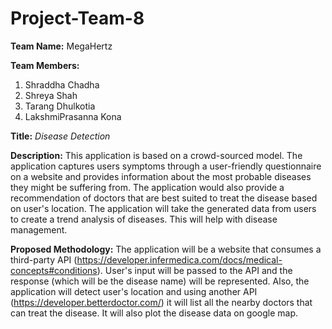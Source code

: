 # Project-Team-8
**Team Name:** MegaHertz

**Team Members:**
1)	Shraddha Chadha
2)	Shreya Shah
3)	Tarang Dhulkotia
4)	LakshmiPrasanna Kona

**Title:** *Disease Detection*

**Description:** This application is based on a crowd-sourced model. The application captures users symptoms through a user-friendly questionnaire on a website and provides information about the most probable diseases they might be suffering from. The application would also provide a recommendation of doctors that are best suited to treat the disease based on user's location. The application will take the generated data from users to create a trend analysis of diseases.
This will help with disease management.

**Proposed Methodology:**  The application will be a website that consumes a third-party API (https://developer.infermedica.com/docs/medical-concepts#conditions). User's input will be passed to the API and the response (which will be the disease name) will be represented. Also, the application will detect user's location and using another API (https://developer.betterdoctor.com/) it will list all the nearby doctors that can treat the disease. It will also plot the disease data on google map. 
